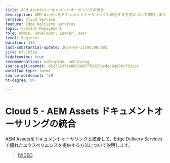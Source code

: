 ```yaml
---
title: AEM Assetsとドキュメントオーサリングの統合
description: AEM Assetsをドキュメントオーサリングと統合する方法について説明します。
version: Cloud Service
feature: Edge Delivery Services
topic: Content Management
role: Admin, Developer, Leader, User
level: Beginner
duration: 316
last-substantial-update: 2024-04-11T00:00:00Z
jira: KT-15318
hidefromtoc: true
recommendations: noDisplay, noCatalog
source-git-commit: d62332374e8885e077f8227bcdec6a908c782ccc
workflow-type: tm+mt
source-wordcount: '39'
ht-degree: 0%

---
```



# Cloud 5 - AEM Assets ドキュメントオーサリングの統合

AEM Assetsをドキュメントオーサリングと統合して、Edge Delivery Servicesで優れたエクスペリエンスを提供する方法について説明します。

>[!VIDEO](https://video.tv.adobe.com/v/3428302/?quality=12&learn=on)
